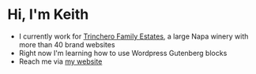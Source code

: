 # Hi, I'm Keith

- I currently work for [Trinchero Family Estates](https://github.com/TFEWines), a large Napa winery with more than 40 brand websites
- Right now I'm learning how to use Wordpress Gutenberg blocks 
- Reach me via [my website](http://www.keithlaidlaw.com/)
